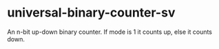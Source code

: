 # universal-binary-counter-sv
An n-bit up-down binary counter. If mode is 1 it counts up, else it counts down.
